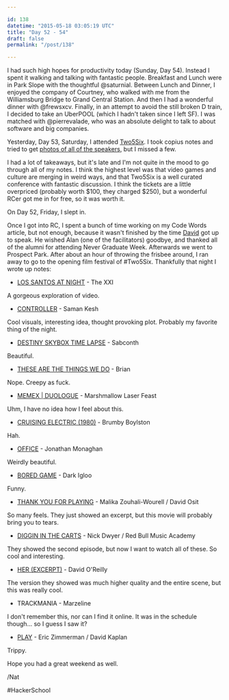 ```yaml
---

id: 138
datetime: "2015-05-18 03:05:19 UTC"
title: "Day 52 - 54"
draft: false
permalink: "/post/138"

---
```


I had such high hopes for productivity today (Sunday, Day 54). Instead I spent it walking and talking with fantastic people. Breakfast and Lunch were in Park Slope with the thoughtful @saturnial. Between Lunch and Dinner, I enjoyed the company of Courtney, who walked with me from the Williamsburg Bridge to Grand Central Station. And then I had a wonderful dinner with @frewsxcv. Finally, in an attempt to avoid the still broken D train, I decided to take an UberPOOL (which I hadn't taken since I left SF). I was matched with @pierrevalade, who was an absolute delight to talk to about software and big companies.

Yesterday, Day 53, Saturday, I attended [Two5Six](http://2015.two5six.com/). I took copius notes and tried to get [photos of all of the speakers](https://www.flickr.com/search/?user_id=42027916%!N(MISSING)00&sort=date-taken-desc&text=%!t(MISSING)wo5six&view_all=1), but I missed a few.

I had a lot of takeaways, but it's late and I'm not quite in the mood to go through all of my notes. I think the highest level was that video games and culture are merging in weird ways, and that Two5Six is a well curated conference with fantastic discussion. I think the tickets are a little overpriced (probably worth $100, they charged $250), but a wonderful RCer got me in for free, so it was worth it.

On Day 52, Friday, I slept in. 

Once I got into RC, I spent a bunch of time working on my Code Words article, but not enough, because it wasn't finished by the time [David]() got up to speak. He wished Alan (one of the facilitators) goodbye, and thanked all of the alumni for attending Never Graduate Week. Afterwards we went to Prospect Park. After about an hour of throwing the frisbee around, I ran away to go to the opening film festival of #Two5Six. Thankfully that night I wrote up notes:

 * [LOS SANTOS AT NIGHT](https://www.youtube.com/watch?v=eG-JY9xuVjM) - The XXI

A gorgeous exploration of video.

 * [CONTROLLER](http://samanftw.com/CONTROLLER) - Saman Kesh

Cool visuals, interesting idea, thought provoking plot. Probably my favorite thing of the night.

 * [DESTINY SKYBOX TIME LAPSE](https://www.youtube.com/watch?v=zeXHtztyXI4) - Sabconth

Beautiful.

 * [THESE ARE THE THINGS WE DO](https://www.youtube.com/watch?v=Q0gu06f4lMo) - Brian

Nope. Creepy as fuck.

 * [MEMEX | DUOLOGUE](https://vimeo.com/104704628) - Marshmallow Laser Feast

Uhm, I have no idea how I feel about this.

 * [CRUISING ELECTRIC (1980)](https://thedissolve.com/news/1358-short-cuts-cruising-electric-1980/) - Brumby Boylston

Hah.

 * [OFFICE](http://jonmonaghan.com/work/office/) - Jonathan Monaghan

Weirdly beautiful.

 * [BORED GAME](http://portfolio.darkigloo.com/Bored-Game) - Dark Igloo

Funny.

 * [THANK YOU FOR PLAYING](http://www.thankyouforplayingfilm.com/) - Malika Zouhali-Wourell / David Osit

So many feels. They just showed an excerpt, but this movie will probably bring you to tears.

 * [DIGGIN IN THE CARTS](http://daily.redbullmusicacademy.com/enhanced/diggin-in-the-carts) - Nick Dwyer / Red Bull Music Academy

They showed the second episode, but now I want to watch all of these. So cool and interesting.

 * [HER (EXCERPT)](https://youtu.be/r7MgbMI5zhw) -  David O'Reilly

The version they showed was much higher quality and the entire scene, but this was really cool. 

 * TRACKMANIA - Marzeline

I don't remember this, nor can I find it online. It was in the schedule though... so I guess I saw it?

 * [PLAY](http://ericzimmerman.com/portfolio/play/) - Eric Zimmerman / David Kaplan

Trippy.


Hope you had a great weekend as well.

/Nat

#HackerSchool

